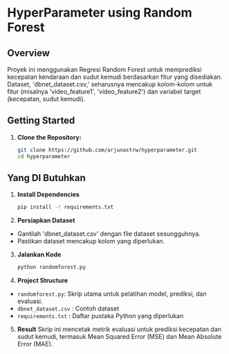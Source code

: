 # HyperParameter using Random Forest

## Overview

Proyek ini menggunakan Regresi Random Forest untuk memprediksi kecepatan kendaraan dan sudut kemudi berdasarkan fitur yang disediakan. Dataset, 'dbnet_dataset.csv,' seharusnya mencakup kolom-kolom untuk fitur (misalnya 'video_feature1', 'video_feature2') dan variabel target (kecepatan, sudut kemudi).

## Getting Started

1. **Clone the Repository:**
   ```sh
   git clone https://github.com/arjunastrw/hyperparameter.git
   cd hyperparameter
   ```

## Yang DI Butuhkan

1. **Install Dependencies**

   ```sh
   pip install -r requirements.txt

   ```

2. **Persiapkan Dataset**

- Gantilah 'dbnet_dataset.csv' dengan file dataset sesungguhnya.
- Pastikan dataset mencakup kolom yang diperlukan.

3. **Jalankan Kode**

   ```sh
   python randomforest.py

   ```

4. **Project Structure**

- `randomforest.py`: Skrip utama untuk pelatihan model, prediksi, dan evaluasi.
- `dbnet_dataset.csv` : Contoh dataset
- `requirements.txt` : Daftar pustaka Python yang diperlukan

5. **Result**
   Skrip ini mencetak metrik evaluasi untuk prediksi kecepatan dan sudut kemudi,
   termasuk Mean Squared Error (MSE) dan Mean Absolute Error (MAE).
